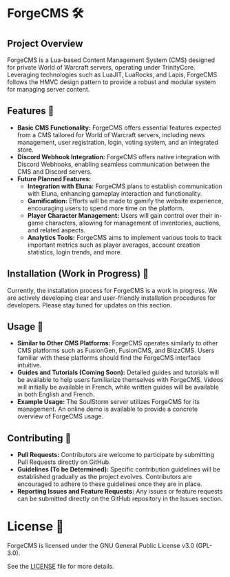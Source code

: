 # ForgeCMS 🛠️
## Project Overview
ForgeCMS is a Lua-based Content Management System (CMS) designed for private World of Warcraft servers, operating under TrinityCore. 
Leveraging technologies such as LuaJIT, LuaRocks, and Lapis, ForgeCMS follows the HMVC design pattern to provide a robust and modular system for managing server content.

## Features 🚀
- **Basic CMS Functionality:** ForgeCMS offers essential features expected from a CMS tailored for World of Warcraft servers, including news management, user registration, login, voting system, and an integrated store.
- **Discord Webhook Integration:** ForgeCMS offers native integration with Discord Webhooks, enabling seamless communication between the CMS and Discord servers.
- **Future Planned Features:**
    - **Integration with Eluna:** ForgeCMS plans to establish communication with Eluna, enhancing gameplay interaction and functionality.
    - **Gamification:** Efforts will be made to gamify the website experience, encouraging users to spend more time on the platform.
    - **Player Character Management:** Users will gain control over their in-game characters, allowing for management of inventories, auctions, and related aspects.
    - **Analytics Tools:** ForgeCMS aims to implement various tools to track important metrics such as player averages, account creation statistics, login trends, and more.

## Installation (Work in Progress) 🚧
Currently, the installation process for ForgeCMS is a work in progress. We are actively developing clear and user-friendly installation procedures for developers. Please stay tuned for updates on this section.

## Usage 📝
- **Similar to Other CMS Platforms:** ForgeCMS operates similarly to other CMS platforms such as FusionGen, FusionCMS, and BlizzCMS. Users familiar with these platforms should find the ForgeCMS interface intuitive.
- **Guides and Tutorials (Coming Soon):** Detailed guides and tutorials will be available to help users familiarize themselves with ForgeCMS. Videos will initially be available in French, while written guides will be available in both English and French.
- **Example Usage:** The SoulStorm server utilizes ForgeCMS for its management. An online demo is available to provide a concrete overview of ForgeCMS usage.

## Contributing 🤝
- **Pull Requests:** Contributors are welcome to participate by submitting Pull Requests directly on GitHub.
- **Guidelines (To be Determined):** Specific contribution guidelines will be established gradually as the project evolves. Contributors are encouraged to adhere to these guidelines once they are in place.
- **Reporting Issues and Feature Requests:** Any issues or feature requests can be submitted directly on the GitHub repository in the Issues section.

# License 📄
ForgeCMS is licensed under the GNU General Public License v3.0 (GPL-3.0).

See the [LICENSE](https://github.com/ForgeLua/ForgeCMS/blob/main/LICENSE) file for more details.
